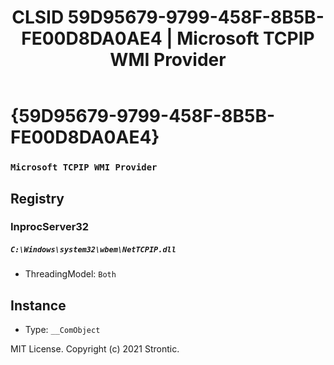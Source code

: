 ﻿---
title: "CLSID 59D95679-9799-458F-8B5B-FE00D8DA0AE4 | Microsoft TCPIP WMI Provider"
excerpt: What is COM-Object CLSID 59D95679-9799-458F-8B5B-FE00D8DA0AE4?
---

# {59D95679-9799-458F-8B5B-FE00D8DA0AE4}

### `Microsoft TCPIP WMI Provider`

## Registry


### InprocServer32

##### `C:\Windows\system32\wbem\NetTCPIP.dll`
* ThreadingModel: `Both`

## Instance

* Type: `__ComObject`

MIT License. Copyright (c) 2021 Strontic.


